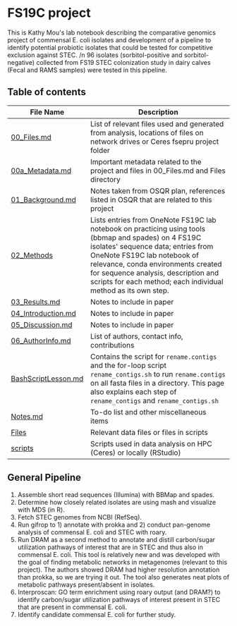 # **FS19C project**

This is Kathy Mou's lab notebook describing the comparative genomics project of commensal E. coli isolates and development of a pipeline to identify potential probiotic isolates that could be tested for competitive exclusion against STEC. /n
96 isolates (sorbitol-positive and sorbitol-negative) collected from FS19 STEC colonization study in dairy calves (Fecal and RAMS samples) were tested in this pipeline.

## **Table of contents**
| File Name  | Description |
| -- | -- |
| [00_Files.md](https://github.com/k39ajdM2/Notebook/tree/main/00_Files.md) | List of relevant files used and generated from analysis, locations of files on network drives or Ceres fsepru project folder |
| [00a_Metadata.md](https://github.com/k39ajdM2/Notebook/tree/main/00a_Metadata.md) | Important metadata related to the project and files in 00_Files.md and Files directory|
| [01_Background.md](https://github.com/k39ajdM2/Notebook/tree/main/01_Background.md) | Notes taken from OSQR plan, references listed in OSQR that are related to this project |
| [02_Methods](https://github.com/k39ajdM2/Notebook/tree/main/02_Methods) | Lists entries from OneNote FS19C lab notebook on practicing using tools (bbmap and spades) on 4 FS19C isolates' sequence data; entries from OneNote FS19C lab notebook of relevance, conda environments created for sequence analysis, description and scripts for each method; each individual method as its own step. |
| [03_Results.md](https://github.com/k39ajdM2/Notebook/tree/main/03_Results.md)| Notes to include in paper |
| [04_Introduction.md](https://github.com/k39ajdM2/Notebook/tree/main/04_Introduction.md) | Notes to include in paper |
| [05_Discussion.md](https://github.com/k39ajdM2/Notebook/tree/main/05_Discussion.md) | Notes to include in paper |
| [06_AuthorInfo.md](https://github.com/k39ajdM2/Notebook/tree/main/06_AuthorInfo.md) | List of authors, contact info, contributions |
| [BashScriptLesson.md](https://github.com/k39ajdM2/Notebook/tree/main/BashScriptLesson.md) | Contains the script for `rename.contigs` and the for-loop script `rename_contigs.sh` to run `rename.contigs` on all fasta files in a directory. This page also explains each step of `rename_contigs` and `rename_contigs.sh` |
| [Notes.md](https://github.com/k39ajdM2/Notebook/tree/main/Notes.md) | To-do list and other miscellaneous items |
| [Files](https://github.com/k39ajdM2/Notebook/tree/main/Files) | Relevant data files or files in scripts |
| [scripts](https://github.com/k39ajdM2/Notebook/tree/main/scripts) | Scripts used in data analysis on HPC (Ceres) or locally (RStudio) |

## **General Pipeline**
1. Assemble short read sequences (Illumina) with BBMap and spades.
2. Determine how closely related isolates are using mash and visualize with MDS (in R).
3. Fetch STEC genomes from NCBI (RefSeq).
4. Run gifrop to 1) annotate with prokka and 2) conduct pan-genome analysis of commensal E. coli and STEC with roary.
5. Run DRAM as a second method to annotate and distill carbon/sugar utilization pathways of interest that are in STEC and thus also in commensal E. coli. This tool is relatively new and was developed with the goal of finding metabolic networks in metagenomes (relevant to this project). The authors showed DRAM had higher resolution annotation than prokka, so we are trying it out. The tool also generates neat plots of metabolic pathways present/absent in isolates.
6. Interproscan: GO term enrichment using roary output (and DRAM?) to identify carbon/sugar utilization pathways of interest present in STEC that are present in commensal E. coli.
7. Identify candidate commensal E. coli for further study.
